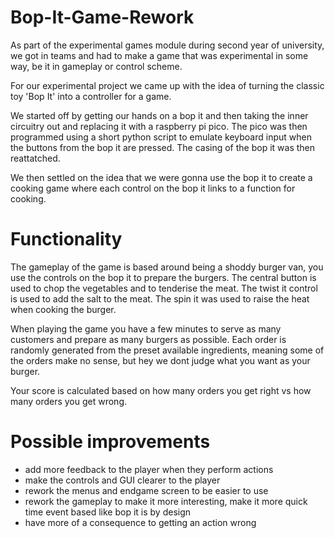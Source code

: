 # Bop-It-Game-Rework
As part of the experimental games module during second year of university, we got in teams and had to make a game that was experimental in some way, be it in gameplay or control scheme. 

For our experimental project we came up with the idea of turning the classic toy 'Bop It' into a controller for a game. 

We started off by getting our hands on a bop it and then taking the inner circuitry out and replacing it with a raspberry pi pico. The pico was then programmed using a short python script to emulate keyboard input when the buttons from the bop it are pressed. The casing of the bop it was then reattatched.

We then settled on the idea that we were gonna use the bop it to create a cooking game where each control on the bop it links to a function for cooking. 

# Functionality
The gameplay of the game is based around being a shoddy burger van, you use the controls on the bop it to prepare the burgers. The central button is used to chop the vegetables and to tenderise the meat. The twist it control is used to add the salt to the meat. The spin it was used to raise the heat when cooking the burger. 

When playing the game you have a few minutes to serve as many customers and prepare as many burgers as possible. Each order is randomly generated from the preset available ingredients, meaning some of the orders make no sense, but hey we dont judge what you want as your burger. 

Your score is calculated based on how many orders you get right vs how many orders you get wrong.

# Possible improvements
- add more feedback to the player when they perform actions
- make the controls and GUI clearer to the player
- rework the menus and endgame screen to be easier to use
- rework the gameplay to make it more interesting, make it more quick time event based like bop it is by design
- have more of a consequence to getting an action wrong
